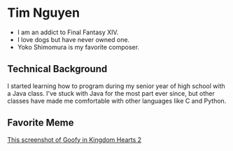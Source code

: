 # Tim Nguyen

* I am an addict to Final Fantasy XIV.
* I love dogs but have never owned one.
* Yoko Shimomura is my favorite composer.

## Technical Background

I started learning how to program during my senior year of high school with a Java class. I've stuck with Java for the most part ever since, but other classes have made me comfortable with other languages like C and Python.

## Favorite Meme

[This screenshot of Goofy in Kingdom Hearts 2](https://pbs.twimg.com/media/EiiIiEkWoAEulo6.jpg)
